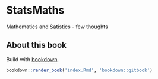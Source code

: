 # StatsMaths

Mathematics and Satistics - few thoughts


## About this book

Build with [bookdown](https://github.com/rstudio/bookdown).

```R
bookdown::render_book('index.Rmd', 'bookdown::gitbook')
```
